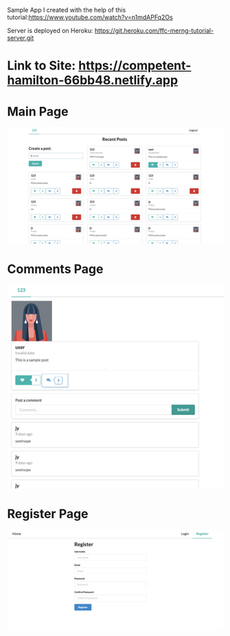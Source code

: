 Sample App I created with the help of this tutorial:https://www.youtube.com/watch?v=n1mdAPFq2Os

Server is deployed on Heroku: https://git.heroku.com/ffc-merng-tutorial-server.git

# Link to Site: https://competent-hamilton-66bb48.netlify.app

# Main Page
![Main Page](MainPage.jpg)

# Comments Page
![Comments Page](Comments.jpg)

# Register Page
![Register Page](Register.jpg)
